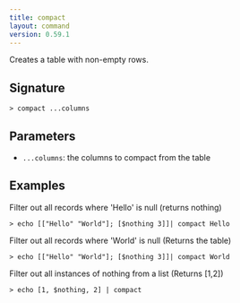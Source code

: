 ```yaml
---
title: compact
layout: command
version: 0.59.1
---
```


Creates a table with non-empty rows.

## Signature

```> compact ...columns```

## Parameters

 -  `...columns`: the columns to compact from the table

## Examples

Filter out all records where 'Hello' is null (returns nothing)
```shell
> echo [["Hello" "World"]; [$nothing 3]]| compact Hello
```

Filter out all records where 'World' is null (Returns the table)
```shell
> echo [["Hello" "World"]; [$nothing 3]]| compact World
```

Filter out all instances of nothing from a list (Returns [1,2])
```shell
> echo [1, $nothing, 2] | compact
```
